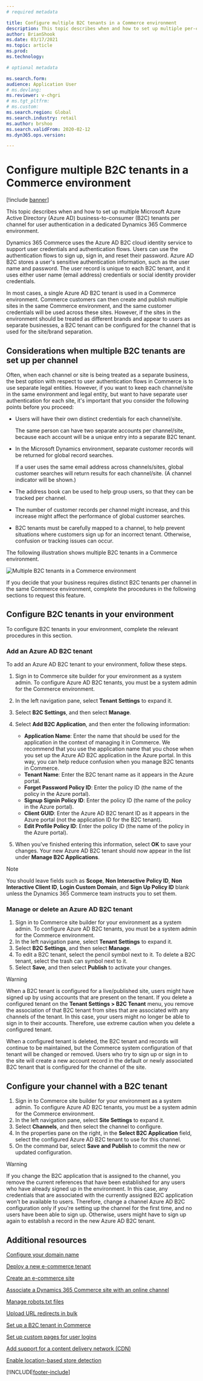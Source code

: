 ```yaml
---
# required metadata

title: Configure multiple B2C tenants in a Commerce environment
description: This topic describes when and how to set up multiple per-channel Microsoft Azure Active Directory (Azure AD) business-to-consumer (B2C) tenants for user authentication in a dedicated Dynamics 365 Commerce environment.
author: BrianShook
ms.date: 03/17/2021
ms.topic: article
ms.prod: 
ms.technology: 

# optional metadata

ms.search.form:  
audience: Application User
# ms.devlang: 
ms.reviewer: v-chgri
# ms.tgt_pltfrm: 
# ms.custom: 
ms.search.region: Global
ms.search.industry: retail
ms.author: brshoo
ms.search.validFrom: 2020-02-12
ms.dyn365.ops.version: 

---
```


# Configure multiple B2C tenants in a Commerce environment

[!include [banner](includes/banner.md)]

This topic describes when and how to set up multiple Microsoft Azure Active Directory (Azure AD) business-to-consumer (B2C) tenants per channel for user authentication in a dedicated Dynamics 365 Commerce environment.

Dynamics 365 Commerce uses the Azure AD B2C cloud identity service to support user credentials and authentication flows. Users can use the authentication flows to sign up, sign in, and reset their password. Azure AD B2C stores a user's sensitive authentication information, such as the user name and password. The user record is unique to each B2C tenant, and it uses either user name (email address) credentials or social identity provider credentials.

In most cases, a single Azure AD B2C tenant is used in a Commerce environment. Commerce customers can then create and publish multiple sites in the same Commerce environment, and the same customer credentials will be used across these sites. However, if the sites in the environment should be treated as different brands and appear to users as separate businesses, a B2C tenant can be configured for the channel that is used for the site/brand separation.

## Considerations when multiple B2C tenants are set up per channel

Often, when each channel or site is being treated as a separate business, the best option with respect to user authentication flows in Commerce is to use separate legal entities. However, if you want to keep each channel/site in the same environment and legal entity, but want to have separate user authentication for each site, it's important that you consider the following points before you proceed:

- Users will have their own distinct credentials for each channel/site.

    The same person can have two separate accounts per channel/site, because each account will be a unique entry into a separate B2C tenant.

- In the Microsoft Dynamics environment, separate customer records will be returned for global record searches.

    If a user uses the same email address across channels/sites, global customer searches will return results for each channel/site. (A channel indicator will be shown.)

- The address book can be used to help group users, so that they can be tracked per channel.
- The number of customer records per channel might increase, and this increase might affect the performance of global customer searches.
- B2C tenants must be carefully mapped to a channel, to help prevent situations where customers sign up for an incorrect tenant. Otherwise, confusion or tracking issues can occur.

The following illustration shows multiple B2C tenants in a Commerce environment.

![Multiple B2C tenants in a Commerce environment](media/MultiB2C_In_Environment.png)

If you decide that your business requires distinct B2C tenants per channel in the same Commerce environment, complete the procedures in the following sections to request this feature.

## Configure B2C tenants in your environment

To configure B2C tenants in your environment, complete the relevant procedures in this section.

### Add an Azure AD B2C tenant

To add an Azure AD B2C tenant to your environment, follow these steps.

1. Sign in to Commerce site builder for your environment as a system admin. To configure Azure AD B2C tenants, you must be a system admin for the Commerce environment.
1. In the left navigation pane, select **Tenant Settings** to expand it.
1. Select **B2C Settings**, and then select **Manage**.
1. Select **Add B2C Application**, and then enter the following information:

    - **Application Name**: Enter the name that should be used for the application in the context of managing it in Commerce. We recommend that you use the application name that you chose when you set up the Azure AD B2C application in the Azure portal. In this way, you can help reduce confusion when you manage B2C tenants in Commerce.
    - **Tenant Name**: Enter the B2C tenant name as it appears in the Azure portal.
    - **Forget Password Policy ID**: Enter the policy ID (the name of the policy in the Azure portal).
    - **Signup Signin Policy ID**: Enter the policy ID (the name of the policy in the Azure portal).
    - **Client GUID**: Enter the Azure AD B2C tenant ID as it appears in the Azure portal (not the application ID for the B2C tenant).
    - **Edit Profile Policy ID**: Enter the policy ID (the name of the policy in the Azure portal).

1. When you've finished entering this information, select **OK** to save your changes. Your new Azure AD B2C tenant should now appear in the list under **Manage B2C Applications**.

> [!NOTE]
> You should leave fields such as **Scope**, **Non Interactive Policy ID**, **Non Interactive Client ID**, **Login Custom Domain**, and **Sign Up Policy ID** blank unless the Dynamics 365 Commerce team instructs you to set them.


### Manage or delete an Azure AD B2C tenant

1. Sign in to Commerce site builder for your environment as a system admin. To configure Azure AD B2C tenants, you must be a system admin for the Commerce environment.
1. In the left navigation pane, select **Tenant Settings** to expand it.
1. Select **B2C Settings**, and then select **Manage**.
1. To edit a B2C tenant, select the pencil symbol next to it. To delete a B2C tenant, select the trash can symbol next to it.
1. Select **Save**, and then select **Publish** to activate your changes.

> [!WARNING]
> When a B2C tenant is configured for a live/published site, users might have signed up by using accounts that are present on the tenant. If you delete a configured tenant on the **Tenant Settings \> B2C Tenant** menu, you remove the association of that B2C tenant from sites that are associated with any channels of the tenant. In this case, your users might no longer be able to sign in to their accounts. Therefore, use extreme caution when you delete a configured tenant.
>
> When a configured tenant is deleted, the B2C tenant and records will continue to be maintained, but the Commerce system configuration of that tenant will be changed or removed. Users who try to sign up or sign in to the site will create a new account record in the default or newly associated B2C tenant that is configured for the channel of the site.

## Configure your channel with a B2C tenant

1. Sign in to Commerce site builder for your environment as a system admin. To configure Azure AD B2C tenants, you must be a system admin for the Commerce environment.
1. In the left navigation pane, select **Site Settings** to expand it.
1. Select **Channels**, and then select the channel to configure.
1. In the properties pane on the right, in the **Select B2C Application** field, select the configured Azure AD B2C tenant to use for this channel.
1. On the command bar, select **Save and Publish** to commit the new or updated configuration.

> [!WARNING]
> If you change the B2C application that is assigned to the channel, you remove the current references that have been established for any users who have already signed up in the environment. In this case, any credentials that are associated with the currently assigned B2C application won't be available to users. Therefore, change a channel Azure AD B2C configuration only if you're setting up the channel for the first time, and no users have been able to sign up. Otherwise, users might have to sign up again to establish a record in the new Azure AD B2C tenant.
## Additional resources

[Configure your domain name](configure-your-domain-name.md)

[Deploy a new e-commerce tenant](deploy-ecommerce-site.md)

[Create an e-commerce site](create-ecommerce-site.md)

[Associate a Dynamics 365 Commerce site with an online channel](associate-site-online-store.md)

[Manage robots.txt files](manage-robots-txt-files.md)

[Upload URL redirects in bulk](upload-bulk-redirects.md)

[Set up a B2C tenant in Commerce](set-up-B2C-tenant.md)

[Set up custom pages for user logins](custom-pages-user-logins.md)

[Add support for a content delivery network (CDN)](add-cdn-support.md)

[Enable location-based store detection](enable-store-detection.md)


[!INCLUDE[footer-include](../includes/footer-banner.md)]
